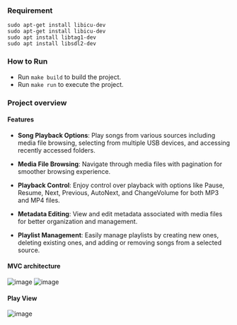 ### Requirement
    sudo apt-get install libicu-dev
    sudo apt-get install libicu-dev
    sudo apt install libtag1-dev
    sudo apt install libsdl2-dev

### How to Run
- Run `make build` to build the project.
- Run `make run` to execute the project.

### Project overview

#### Features
- **Song Playback Options**: Play songs from various sources including media file browsing, selecting from multiple USB devices, and accessing recently accessed folders.
  
- **Media File Browsing**: Navigate through media files with pagination for smoother browsing experience.

- **Playback Control**: Enjoy control over playback with options like Pause, Resume, Next, Previous, AutoNext, and ChangeVolume for both MP3 and MP4 files.

- **Metadata Editing**: View and edit metadata associated with media files for better organization and management.

- **Playlist Management**: Easily manage playlists by creating new ones, deleting existing ones, and adding or removing songs from a selected source.


#### MVC architecture
![image](https://github.com/Truongdhvnu/Music_player/assets/122275694/3f5a4e52-6a16-4073-8f4d-92904705214c)
![image](https://github.com/Truongdhvnu/Music_player/assets/122275694/c80e74b1-39d4-4112-aa5e-c0220e43420c)

#### Play View
![image](https://github.com/Truongdhvnu/Music_player/assets/122275694/56097ad9-c8c2-4274-b55c-aec921f7abe2)

